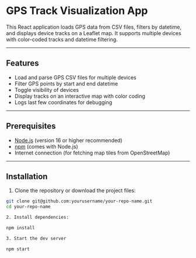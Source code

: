 # GPS Track Visualization App

This React application loads GPS data from CSV files, filters by datetime, and displays device tracks on a Leaflet map. It supports multiple devices with color-coded tracks and datetime filtering.

---

## Features

- Load and parse GPS CSV files for multiple devices
- Filter GPS points by start and end datetime
- Toggle visibility of devices
- Display tracks on an interactive map with color coding
- Logs last few coordinates for debugging

---

## Prerequisites

- [Node.js](https://nodejs.org/) (version 16 or higher recommended)
- [npm](https://www.npmjs.com/) (comes with Node.js)
- Internet connection (for fetching map tiles from OpenStreetMap)

---

## Installation

1. Clone the repository or download the project files:

```bash
git clone git@github.com:yourusername/your-repo-name.git
cd your-repo-name

2. Install dependencies:

npm install

3. Start the dev server

npm start
